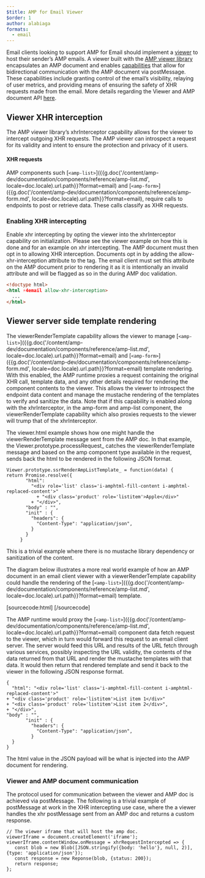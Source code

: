 ```yaml
---
$title: AMP for Email Viewer 
$order: 1
author: alabiaga
formats:
  - email
---
```


Email clients looking to support AMP for Email should implement a [viewer](https://github.com/ampproject/amphtml/blob/master/extensions/amp-viewer-integration/integrating-viewer-with-amp-doc-guide.md) to host their sender’s AMP emails. A viewer built with the [AMP viewer library](https://github.com/ampproject/amphtml/tree/master/extensions/amp-viewer-integration) encapsulates an AMP document and enables [capabilities](https://github.com/ampproject/amphtml/blob/master/extensions/amp-viewer-integration/CAPABILITIES.md) that allow for bidirectional communication with the AMP document via postMessage. These capabilities include granting control of the email’s visibility, relaying of user metrics, and providing means of ensuring the safety of XHR requests made from the email.
More details regarding the Viewer and AMP document API [here](http:/).

## Viewer XHR interception

The AMP viewer library’s xhrInterceptor capability allows for the viewer to intercept outgoing XHR requests. The AMP viewer can introspect a request for its validity and intent to ensure the protection and privacy of it users.

#### XHR requests
AMP components such [`<amp-list>`]({{g.doc('/content/amp-dev/documentation/components/reference/amp-list.md', locale=doc.locale).url.path}}?format=email) and [`<amp-form>`]({{g.doc('/content/amp-dev/documentation/components/reference/amp-form.md', locale=doc.locale).url.path}}?format=email), require calls to endpoints to post or retrieve  data. These calls classify as XHR requests.

### Enabling XHR intercepting

Enable xhr intercepting by opting the viewer into the xhrInterceptor capability on initialization. Please see the viewer example on how this is done and for an example on xhr intercepting. The AMP document must then opt in to allowing XHR interception. Documents opt in by adding the allow-xhr-interception attribute to the <html amp4email> tag. The email client must set this attribute on the AMP document prior to rendering it as it is intentionally an invalid attribute and will be flagged as so in the during AMP doc validation.


```html
<!doctype html>
<html ⚡4email allow-xhr-interception>
  ...    
</html>
```

## Viewer server side template rendering

The viewerRenderTemplate capability allows the viewer to manage [`<amp-list>`]({{g.doc('/content/amp-dev/documentation/components/reference/amp-list.md', locale=doc.locale).url.path}}?format=email) and [`<amp-form>`]({{g.doc('/content/amp-dev/documentation/components/reference/amp-form.md', locale=doc.locale).url.path}}?format=email) template  rendering. With this enabled, the AMP runtime proxies a request containing the original XHR call, template data, and any other details required for rendering the component contents to the viewer.  This allows the viewer to introspect the endpoint data content and manage the mustache rendering of the templates to verify and sanitize the data. Note that if this capability is enabled along with the xhrInterceptor, in the amp-form and amp-list component, the viewerRenderTemplate capability which also proxies requests to the viewer will trump that of the xhrInterceptor.

The viewer.html example shows how one might handle the viewerRenderTemplate message sent from the AMP doc. In that example, the Viewer.prototype.processRequest_ catches the viewerRenderTemplate message and based on the amp component type available in the request, sends back the html to be rendered in the following JSON format.

```
Viewer.prototype.ssrRenderAmpListTemplate_ = function(data) {
return Promise.resolve({
       "html":
         "<div role='list' class='i-amphtml-fill-content i-amphtml-replaced-content'>"
           + "<div class='product' role='listitem'>Apple</div>"
         + "</div>",
       "body" : "",
       "init" : {
         "headers": {
           "Content-Type": "application/json",
         }
       }
     }
```

This is a trivial example where there is no mustache library dependency or sanitization of the content.

The diagram below illustrates a more real world example of how an AMP document in an email client viewer with a viewerRenderTemplate capability could handle the rendering of the [`<amp-list>`]({{g.doc('/content/amp-dev/documentation/components/reference/amp-list.md', locale=doc.locale).url.path}}?format=email) template.

[sourcecode:html]
<amp-img alt="AMP for Email MIME Parts Diagram"
    layout="responsive"
    width="752" height="246"
    src="https://github.com/ampproject/docs/pages/content/amp-dev/documentation/guides-and-tutorials/learn/viewerRenderTemplate-diagram.png">
</amp-img>
[/sourcecode]

The AMP runtime would proxy the [`<amp-list>`]({{g.doc('/content/amp-dev/documentation/components/reference/amp-list.md', locale=doc.locale).url.path}}?format=email) component data fetch request to the viewer, which in turn would forward this request to an email client server. The server would feed this URL and results of the URL fetch through various services, possibly inspecting the URL validity, the contents of the data returned from that URL and render the mustache templates with that data. It would then return that rendered template and send it back to the viewer in the following JSON response format.

```
{
  "html": "<div role='list' class='i-amphtml-fill-content i-amphtml-replaced-content'>"
+ "<div class='product' role='listitem'>List item 1</div>"
+ "<div class='product' role='listitem'>List item 2</div>",
+ "</div>",
"body" : "",
       "init" : {
         "headers": {
           "Content-Type": "application/json",
         }
  }
}
```
The html value in the JSON payload will be what is injected into the AMP document for rendering.

### Viewer and AMP document communication

The protocol used for communication between the viewer and AMP doc is achieved via postMessage.  The following is a trivial example of postMessage at work in the XHR intercepting use case, where the a viewer handles the xhr postMessage sent from an AMP doc and returns a custom response.

```
// The viewer iframe that will host the amp doc.
viewerIframe = document.createElement('iframe');
viewerIframe.contentWindow.onMessage = xhrRequestIntercepted => {
   const blob = new Blob([JSON.stringify({body: 'hello'}, null, 2)], {type: 'application/json'});
   const response = new Reponse(blob, {status: 200});
   return response;
};
```
